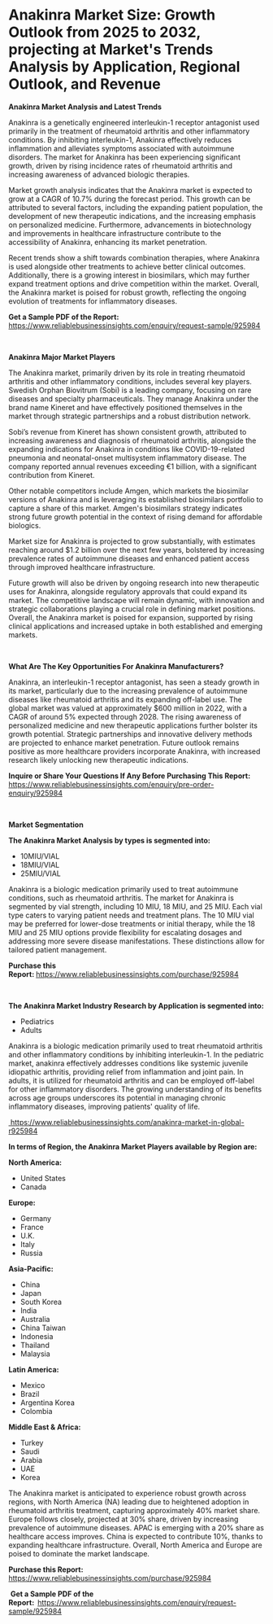 <p><h1>Anakinra Market Size: Growth Outlook from 2025 to 2032, projecting at Market's Trends Analysis by Application, Regional Outlook, and Revenue</h1></p><p><strong>Anakinra Market Analysis and Latest Trends</strong></p>
<p><p>Anakinra is a genetically engineered interleukin-1 receptor antagonist used primarily in the treatment of rheumatoid arthritis and other inflammatory conditions. By inhibiting interleukin-1, Anakinra effectively reduces inflammation and alleviates symptoms associated with autoimmune disorders. The market for Anakinra has been experiencing significant growth, driven by rising incidence rates of rheumatoid arthritis and increasing awareness of advanced biologic therapies.</p><p>Market growth analysis indicates that the Anakinra market is expected to grow at a CAGR of 10.7% during the forecast period. This growth can be attributed to several factors, including the expanding patient population, the development of new therapeutic indications, and the increasing emphasis on personalized medicine. Furthermore, advancements in biotechnology and improvements in healthcare infrastructure contribute to the accessibility of Anakinra, enhancing its market penetration.</p><p>Recent trends show a shift towards combination therapies, where Anakinra is used alongside other treatments to achieve better clinical outcomes. Additionally, there is a growing interest in biosimilars, which may further expand treatment options and drive competition within the market. Overall, the Anakinra market is poised for robust growth, reflecting the ongoing evolution of treatments for inflammatory diseases.</p></p>
<p><strong>Get a Sample PDF of the Report:&nbsp;</strong> <a href="https://www.reliablebusinessinsights.com/enquiry/request-sample/925984?utm_campaign=3091&utm_medium=2&utm_source=Github&utm_content=ia&utm_term=19042025&utm_id=anakinra">https://www.reliablebusinessinsights.com/enquiry/request-sample/925984</a></p>
<p>&nbsp;</p>
<p><strong>Anakinra Major Market Players</strong></p>
<p><p>The Anakinra market, primarily driven by its role in treating rheumatoid arthritis and other inflammatory conditions, includes several key players. Swedish Orphan Biovitrum (Sobi) is a leading company, focusing on rare diseases and specialty pharmaceuticals. They manage Anakinra under the brand name Kineret and have effectively positioned themselves in the market through strategic partnerships and a robust distribution network.</p><p>Sobi’s revenue from Kineret has shown consistent growth, attributed to increasing awareness and diagnosis of rheumatoid arthritis, alongside the expanding indications for Anakinra in conditions like COVID-19-related pneumonia and neonatal-onset multisystem inflammatory disease. The company reported annual revenues exceeding €1 billion, with a significant contribution from Kineret.</p><p>Other notable competitors include Amgen, which markets the biosimilar versions of Anakinra and is leveraging its established biosimilars portfolio to capture a share of this market. Amgen's biosimilars strategy indicates strong future growth potential in the context of rising demand for affordable biologics.</p><p>Market size for Anakinra is projected to grow substantially, with estimates reaching around $1.2 billion over the next few years, bolstered by increasing prevalence rates of autoimmune diseases and enhanced patient access through improved healthcare infrastructure. </p><p>Future growth will also be driven by ongoing research into new therapeutic uses for Anakinra, alongside regulatory approvals that could expand its market. The competitive landscape will remain dynamic, with innovation and strategic collaborations playing a crucial role in defining market positions. Overall, the Anakinra market is poised for expansion, supported by rising clinical applications and increased uptake in both established and emerging markets.</p></p>
<p>&nbsp;</p>
<p><strong>What Are The Key Opportunities For Anakinra Manufacturers?</strong></p>
<p><p>Anakinra, an interleukin-1 receptor antagonist, has seen a steady growth in its market, particularly due to the increasing prevalence of autoimmune diseases like rheumatoid arthritis and its expanding off-label use. The global market was valued at approximately $600 million in 2022, with a CAGR of around 5% expected through 2028. The rising awareness of personalized medicine and new therapeutic applications further bolster its growth potential. Strategic partnerships and innovative delivery methods are projected to enhance market penetration. Future outlook remains positive as more healthcare providers incorporate Anakinra, with increased research likely unlocking new therapeutic indications.</p></p>
<p><strong>Inquire or Share Your Questions If Any Before Purchasing This Report:</strong> <a href="https://www.reliablebusinessinsights.com/enquiry/pre-order-enquiry/925984?utm_campaign=3091&utm_medium=2&utm_source=Github&utm_content=ia&utm_term=19042025&utm_id=anakinra">https://www.reliablebusinessinsights.com/enquiry/pre-order-enquiry/925984</a></p>
<p>&nbsp;</p>
<p><strong>Market Segmentation</strong></p>
<p><strong>The Anakinra Market Analysis by types is segmented into:</strong></p>
<p><ul><li>10MIU/VIAL</li><li>18MIU/VIAL</li><li>25MIU/VIAL</li></ul></p>
<p><p>Anakinra is a biologic medication primarily used to treat autoimmune conditions, such as rheumatoid arthritis. The market for Anakinra is segmented by vial strength, including 10 MIU, 18 MIU, and 25 MIU. Each vial type caters to varying patient needs and treatment plans. The 10 MIU vial may be preferred for lower-dose treatments or initial therapy, while the 18 MIU and 25 MIU options provide flexibility for escalating dosages and addressing more severe disease manifestations. These distinctions allow for tailored patient management.</p></p>
<p><strong>Purchase this Report:&nbsp;</strong><a href="https://www.reliablebusinessinsights.com/purchase/925984?utm_campaign=3091&utm_medium=2&utm_source=Github&utm_content=ia&utm_term=19042025&utm_id=anakinra">https://www.reliablebusinessinsights.com/purchase/925984</a></p>
<p>&nbsp;</p>
<p><strong>The Anakinra Market Industry Research by Application is segmented into:</strong></p>
<p><ul><li>Pediatrics</li><li>Adults</li></ul></p>
<p><p>Anakinra is a biologic medication primarily used to treat rheumatoid arthritis and other inflammatory conditions by inhibiting interleukin-1. In the pediatric market, anakinra effectively addresses conditions like systemic juvenile idiopathic arthritis, providing relief from inflammation and joint pain. In adults, it is utilized for rheumatoid arthritis and can be employed off-label for other inflammatory disorders. The growing understanding of its benefits across age groups underscores its potential in managing chronic inflammatory diseases, improving patients' quality of life.</p></p>
<p><a href="https://www.reliablebusinessinsights.com/anakinra-market-in-global-r925984?utm_campaign=3091&utm_medium=2&utm_source=Github&utm_content=ia&utm_term=19042025&utm_id=anakinra">&nbsp;https://www.reliablebusinessinsights.com/anakinra-market-in-global-r925984</a></p>
<p><strong>In terms of Region, the Anakinra Market Players available by Region are:</strong></p>
<p>
    <p> <strong> North America: </strong>
        <ul>
            <li>United States</li>
            <li>Canada</li>
        </ul>
        </p> 
    <p> <strong> Europe: </strong>
        <ul>
            <li>Germany</li>
            <li>France</li>
            <li>U.K.</li>
            <li>Italy</li>
            <li>Russia</li>
        </ul>
        </p> 
    <p> <strong> Asia-Pacific: </strong>
        <ul>
            <li>China</li>
            <li>Japan</li>
            <li>South Korea</li>
            <li>India</li>
            <li>Australia</li>
            <li>China Taiwan</li>
            <li>Indonesia</li>
            <li>Thailand</li>
            <li>Malaysia</li>
        </ul>
        </p> 
    <p> <strong> Latin America: </strong>
        <ul>
            <li>Mexico</li>
            <li>Brazil</li>
            <li>Argentina Korea</li>
            <li>Colombia</li>
        </ul>
        </p> 
    <p> <strong> Middle East & Africa: </strong>
        <ul>
            <li>Turkey</li>
            <li>Saudi</li>
            <li>Arabia</li>
            <li>UAE</li>
            <li>Korea</li>
        </ul>
    </p>
    </p>
<p><p>The Anakinra market is anticipated to experience robust growth across regions, with North America (NA) leading due to heightened adoption in rheumatoid arthritis treatment, capturing approximately 40% market share. Europe follows closely, projected at 30% share, driven by increasing prevalence of autoimmune diseases. APAC is emerging with a 20% share as healthcare access improves. China is expected to contribute 10%, thanks to expanding healthcare infrastructure. Overall, North America and Europe are poised to dominate the market landscape.</p></p>
<p><strong>Purchase this Report: </strong><a href="https://www.reliablebusinessinsights.com/purchase/925984?utm_campaign=3091&utm_medium=2&utm_source=Github&utm_content=ia&utm_term=19042025&utm_id=anakinra">https://www.reliablebusinessinsights.com/purchase/925984</a></p>
<p>&nbsp;<strong>Get a Sample PDF of the Report:&nbsp;&nbsp;</strong><a href="https://www.reliablebusinessinsights.com/enquiry/request-sample/925984?utm_campaign=3091&utm_medium=2&utm_source=Github&utm_content=ia&utm_term=19042025&utm_id=anakinra">https://www.reliablebusinessinsights.com/enquiry/request-sample/925984</a></p>
<p><strong></strong></p>
<p><p></p><p></p><p></p></p>